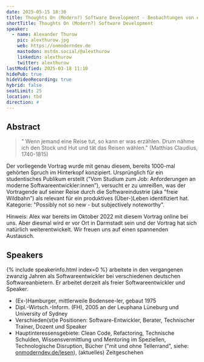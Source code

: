 ```yaml
---
date: 2025-05-15 18:30
title: Thoughts On (Modern?) Software Development - Beobachtungen von einer 20-jährigen Reise
shortTitle: Thoughts On (Modern?) Software Development
speaker:
  - name: Alexander Thurow
    pic: alexthurow.jpg
    web: https://onmoderndev.de
    mastodon: mstdn.social/@alexthurow
    linkedin: alexthurow
    twitter: alexthurow
lastModified: 2025-03-18 11:10
hidePub: true
hideVideoRecording: true
hybrid: false
seatLimit: 25
location: tbd
direction: #
---
```


## Abstract

> " Wenn jemand eine Reise tut, so kann er was erzählen. Drum nähme ich den Stock und Hut und tät das Reisen wählen." (Matthias Claudius, 1740-1815)

Der vorliegende Vortrag wurde mit genau diesem, bereits 1000-mal gehörten Spruch im Hinterkopf konzipiert. Ursprünglich für ein studentisches Publikum erstellt ("Vom Studium zum Job: Anforderungen an moderne Softwareentwickler:innen”), versucht er zu umreißen, was der Vortragende auf seiner Reise durch die Softwareindustrie (aka "freie Wildbahn”) als relevant für ein produktives (Über-)Leben identifiziert hat. Kategorie: "Possibly not so new - but subjectively noteworthy".

Hinweis: Alex war bereits im Oktober 2022 mit diesem Vortrag online bei uns. Aber diesmal wird er vor Ort in Darmstadt sein und der Vortrag hat sich natürlich weiterentwickelt. Wir freuen uns auf einen spannenden Austausch.

## Speakers

{% include speakerinfo.html index=0 %} arbeitete in den vergangenen zwanzig Jahren als Softwareentwickler bei verschiedenen deutschen Softwareanbietern. Er arbeitet derzeit als freier Softwareentwickler und Speaker.
* (Ex-)Hamburger, mittlerweile Bodensee-ler, gebaut 1975
* Dipl.-Wirtsch.-Inform. (FH), 2005 an der Leuphana Lüneburg und University of Sydney
* Verschieden(st)e Positionen: Software-Entwickler, Berater, Technischer Trainer, Dozent und Speaker
* Hauptinteressensgebiete: Clean Code, Refactoring, Technische Schulden, Wissensvermittlung und Mentoring im Speziellen, Technologische Disruption, Bücher ("mit und ohne Tellerrand", siehe: [onmoderndev.de/lesen](https://onmoderndev.de/lesen)), (aktuelles) Zeitgeschehen
